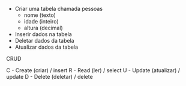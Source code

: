 - Criar uma tabela chamada pessoas
  - nome (texto)
  - idade (inteiro)
  - altura (decimal)
- Inserir dados na tabela
- Deletar dados da tabela
- Atualizar dados da tabela

CRUD

C - Create (criar) / insert
R - Read (ler) / select
U - Update (atualizar) / update
D - Delete (deletar) / delete
